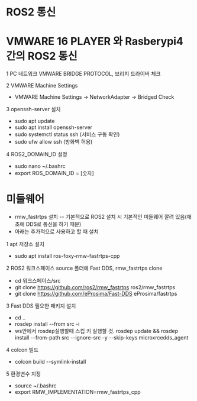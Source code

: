 # ROS2 통신

# VMWARE 16 PLAYER 와 Rasberypi4 간의 ROS2 통신

 1 PC 네트워크 VMWARE BRIDGE PROTOCOL, 브리지 드라이버 체크
 
 2 VMWARE Machine Settings
  - VMWARE Machine Settings -> NetworkAdapter -> Bridged Check
 
 3 openssh-server 설치
  - sudo apt update
  - sudo apt install openssh-server
  - sudo systemctl status ssh (서비스 구동 확인)
  - sudo ufw allow ssh (방화벽 허용)
 
 4 ROS2_DOMAIN_ID 설정
  - sudo nano ~/.bashrc 
  - export ROS_DOMAIN_ID = [숫자]
  
  

  
# 미들웨어
- rmw_fastrtps 설치 -- 기본적으로 ROS2 설치 시 기본적인 미들웨어 깔려 있음(애초에 DDS로 통신을 하기 때문)
- 아래는 추가적으로 사용하고 할 때 설치
  
 1 apt 저장소 설치
  - sudo apt install ros-foxy-rmw-fastrtps-cpp 
   
 2 ROS2 워크스페이스 source 폴더에 Fast DDS, rmw_fastrtps clone
  - cd 워크스페이스/src
  - git clone https://github.com/ros2/rmw_fastrtps ros2/rmw_fastrtps
  - git clone https://github.com/eProsima/Fast-DDS eProsima/fastrtps
     
 3 Fast DDS 필요한 패키지 설치 
  - cd ..
  - rosdep install --from src -i
  - ws안에서 rosdep실행할때 스킵 키 실행할 것.
    rosdep update && rosdep install --from-path src --ignore-src -y --skip-keys microxrcedds_agent
  
 4 colcon 빌드
  - colcon build --symlink-install
  
 5 환경변수 지정
  - source ~/.bashrc
  - export RMW_IMPLEMENTATION=rmw_fastrtps_cpp
